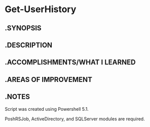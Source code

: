 # Get-UserHistory

## .SYNOPSIS

## .DESCRIPTION

## .ACCOMPLISHMENTS/WHAT I LEARNED

## .AREAS OF IMPROVEMENT

## .NOTES
Script was created using Powershell 5.1. 

PoshRSJob, ActiveDirectory, and SQLServer modules are required. 






